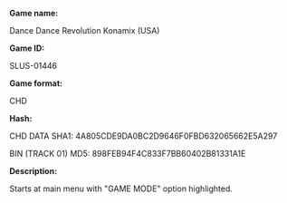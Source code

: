 **Game name:**

Dance Dance Revolution Konamix (USA)

**Game ID:**

SLUS-01446

**Game format:**

CHD

**Hash:**

CHD DATA SHA1: 4A805CDE9DA0BC2D9646F0FBD632065662E5A297

BIN (TRACK 01) MD5: 898FEB94F4C833F7BB60402B81331A1E

**Description:**

Starts at main menu with "GAME MODE" option highlighted.